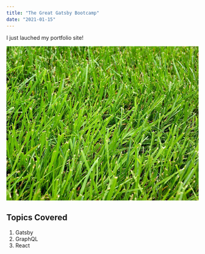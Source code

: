 ```yaml
---
title: "The Great Gatsby Bootcamp"
date: "2021-01-15"
---
```


I just lauched my portfolio site!

![Grass](grass.jpg)

## Topics Covered

1. Gatsby
2. GraphQL
3. React